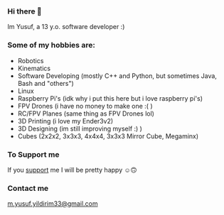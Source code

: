### Hi there 👋
Im Yusuf, a 13 y.o. software developer :)

### Some of my hobbies are:
- Robotics
- Kinematics
- Software Developing (mostly C++ and Python, but sometimes Java, Bash and "others")
- Linux
- Raspberry Pi's (idk why i put this here but i love raspberry pi's)
- FPV Drones (i have no money to make one :( )
- RC/FPV Planes (same thing as FPV Drones lol)
- 3D Printing (i love my Ender3v2)
- 3D Designing (im still improving myself :) )
- Cubes (2x2x2, 3x3x3, 4x4x4, 3x3x3 Mirror Cube, Megaminx)

### To Support me
If you [support](https://www.patreon.com/Tachion) me I will be pretty happy ☺️🙃


### Contact me
m.yusuf.yildirim33@gmail.com
